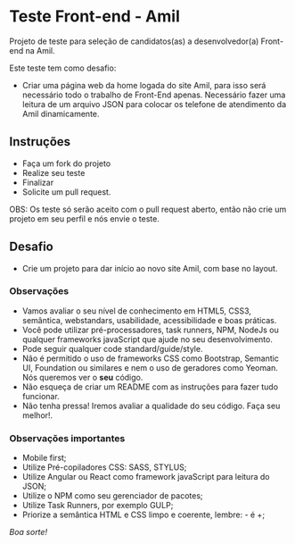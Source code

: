 # Teste Front-end - Amil
Projeto de teste para seleção de candidatos(as) a desenvolvedor(a) Front-end na Amil.

Este teste tem como desafio:
- Criar uma página web da home logada do site Amil, para isso será necessário todo o trabalho de Front-End apenas. Necessário fazer uma leitura de um arquivo JSON para colocar os telefone de atendimento da Amil dinamicamente.

## Instruções
- Faça um fork do projeto
- Realize seu teste
- Finalizar
- Solicite um pull request.

OBS: Os teste só serão aceito com o pull request aberto, então não crie um projeto em seu perfil e nós envie o teste.

## Desafio
- Crie um projeto para dar início ao novo site Amil, com base no layout.

### Observações
- Vamos avaliar o seu nível de conhecimento em HTML5, CSS3, semântica, webstandars, usabilidade, acessibilidade e boas práticas.
- Você pode utilizar pré-processadores, task runners, NPM, NodeJs ou qualquer frameworks javaScript que ajude no seu desenvolvimento.
- Pode seguir qualquer code standard/guide/style.
- Não é permitido o uso de frameworks CSS como Bootstrap, Semantic UI, Foundation ou similares e nem o uso de geradores como Yeoman. Nós queremos ver o **seu** código.
- Não esqueça de criar um README com as instruções para fazer tudo funcionar.
- Não tenha pressa! Iremos avaliar a qualidade do seu código. Faça seu melhor!.

### Observações importantes
- Mobile first;
- Utilize Pré-copiladores CSS: SASS, STYLUS;
- Utilize Angular ou React como framework javaScript para leitura do JSON;
- Utilize o NPM como seu gerenciador de pacotes;
- Utilize Task Runners, por exemplo GULP;
- Priorize a semântica HTML e CSS limpo e coerente, lembre: - é +;

*Boa sorte!*
